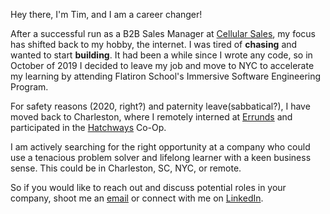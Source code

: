 Hey there, I'm Tim, and I am a career changer!

After a successful run as a B2B Sales Manager at [Cellular Sales](https://www.cellularsales.com), my focus has shifted back to my hobby, the internet. I was tired of **chasing** and wanted to start **building**. It had been a while since I wrote any code, so in October of 2019 I decided to leave my job and move to NYC to accelerate my learning by attending Flatiron School's Immersive Software Engineering Program.

For safety reasons (2020, right?) and paternity leave(sabbatical?), I have moved back to Charleston, where I remotely interned at [Errunds](https://www.errundsonline.com) and participated in the [Hatchways](https://www.hatchways.io) Co-Op.  

I am actively searching for the right opportunity at a company who could use a tenacious problem solver and lifelong learner with a keen business sense.  This could be in Charleston, SC, NYC, or remote.

So if you would like to reach out and discuss potential roles in your company, shoot me an <a href = "mailto: tim@rines.io">email</a> or  connect with me on <a href = "https://www.linkedin.com/in/rines/">LinkedIn</a>.
